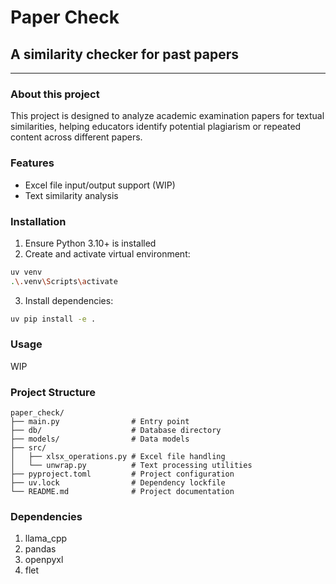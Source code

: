 # Paper Check

## A similarity checker for past papers

---

### About this project

This project is designed to analyze academic examination papers for textual similarities, helping educators identify potential plagiarism or repeated content across different papers.

### Features

- Excel file input/output support (WIP)
- Text similarity analysis

### Installation

1. Ensure Python 3.10+ is installed
2. Create and activate virtual environment:

```bash
uv venv
.\.venv\Scripts\activate
```

3. Install dependencies:

```bash
uv pip install -e .
```

### Usage

WIP

### Project Structure

```
paper_check/
├── main.py                # Entry point
├── db/                    # Database directory
├── models/                # Data models
├── src/
│   ├── xlsx_operations.py # Excel file handling
│   └── unwrap.py          # Text processing utilities
├── pyproject.toml         # Project configuration
├── uv.lock                # Dependency lockfile
└── README.md              # Project documentation
```

### Dependencies

1. llama_cpp
2. pandas
3. openpyxl
4. flet
